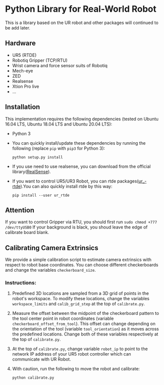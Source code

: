 # Python Library for Real-World Robot
This is a library based on the UR robot and other packages will continued to be add later.
## Hardware
- UR5 (RTDE)
- Robotiq Gripper (TCP/RTU)
- Wrist camera and force sensor suits of Robotiq
- Mech-eye
- ZED
- Realsense
- Xtion Pro live
- ...

## Installation
This implementation requires the following dependencies (tested on Ubuntu 16.04 LTS, Ubuntu 18.04 LTS and Ubuntu 20.04 LTS):
* Python 3
* You can quickly install/update these dependencies by running the following (replace `pip` with `pip3` for Python 3):

    ```shell
    python setup.py install
    ```

* If you use need to use realsense, you can download from the official library([RealSense](https://github.com/IntelRealSense/librealsense)).
* If you want to control UR5/UR3 Robot, you can rtde packages([ur_-rtde](https://sdurobotics.gitlab.io/ur_rtde/installation/installation.html)).You can also quickly install rtde by this way:

    ```shell
    pip install --user ur_rtde
    ```

## Attention
 If you want to control Gripper via RTU, you should first run
 `sudo chmod +777 /dev/ttyUSB0`
 If your background is black, you shoud leave the edge of calibrate board blank.

## Calibrating Camera Extrinsics
We provide a simple calibration script to estimate camera extrinsics with respect to robot base coordinates. You can choose different checkerboards and change the variables `checkerboard_size`.

### Instructions:
1. Predefined 3D locations are sampled from a 3D grid of points in the robot's workspace. To modify these locations, change the variables `workspace_limits` and `calib_grid_step` at the top of `calibrate.py`.

2. Measure the offset between the midpoint of the checkerboard pattern to the tool center point in robot coordinates (variable `checkerboard_offset_from_tool`). This offset can change depending on the orientation of the tool (variable `tool_orientation`) as it moves across the predefined locations. Change both of these variables respectively at the top of `calibrate.py`. 

3. At the top of `calibrate.py`, change variable `robot_ip` to point to the network IP address of your UR5 robot controller which can communicate with UR Robot.

4. With caution, run the following to move the robot and calibrate:

    ```shell
    python calibrate.py
    ```